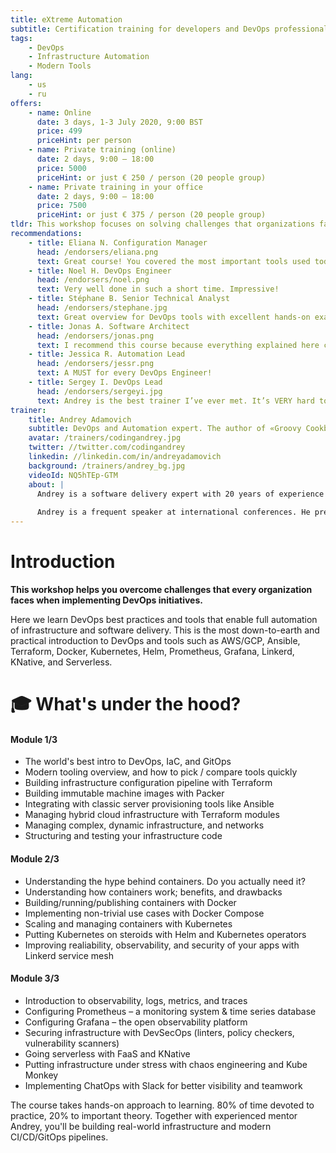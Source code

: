 ```yaml
---
title: eXtreme Automation
subtitle: Certification training for developers and DevOps professionals.
tags: 
    - DevOps
    - Infrastructure Automation
    - Modern Tools
lang:
    - us
    - ru
offers:
    - name: Online
      date: 3 days, 1-3 July 2020, 9:00 BST
      price: 499
      priceHint: per person
    - name: Private training (online)
      date: 2 days, 9:00 – 18:00
      price: 5000
      priceHint: or just € 250 / person (20 people group)      
    - name: Private training in your office
      date: 2 days, 9:00 – 18:00
      price: 7500
      priceHint: or just € 375 / person (20 people group)
tldr: This workshop focuses on solving challenges that organizations face when implementing DevOps initiatives. It introduces principles of DevOps and tools that help reach full automation of infrastructure provisioning and software delivery. Theoretical background as well as practical hands-on examples of tools like AWS/GCP, Ansible, Terraform, Docker, Kubernetes, Helm, Prometheus, Grafana, Linkerd, KNative, Serverless and many others are given during this workshop.
recommendations:
    - title: Eliana N. Configuration Manager
      head: /endorsers/eliana.png
      text: Great course! You covered the most important tools used today for infrastructure automation. I loved the format, keep rocking!
    - title: Noel H. DevOps Engineer 
      head: /endorsers/noel.png
      text: Very well done in such a short time. Impressive!
    - title: Stéphane B. Senior Technical Analyst
      head: /endorsers/stephane.jpg
      text: Great overview for DevOps tools with excellent hands-on examples. I appreciated the interactivity and organisation!
    - title: Jonas A. Software Architect
      head: /endorsers/jonas.png
      text: I recommend this course because everything explained here can be put into practice on a production environment the next day.
    - title: Jessica R. Automation Lead
      head: /endorsers/jessr.png
      text: A MUST for every DevOps Engineer!
    - title: Sergey I. DevOps Lead 
      head: /endorsers/sergeyi.jpg
      text: Andrey is the best trainer I’ve ever met. It’s VERY hard to find a trainer who is expert in the field AND has superb teaching skills. Highly recommended!
trainer:
    title: Andrey Adamovich
    subtitle: DevOps and Automation expert. The author of «Groovy Cookbook»
    avatar: /trainers/codingandrey.jpg
    twitter: //twitter.com/codingandrey
    linkedin: //linkedin.com/in/andreyadamovich
    background: /trainers/andrey_bg.jpg
    videoId: NQ5hTEp-GTM
    about: |
      Andrey is a software delivery expert with 20 years of experience in enterprise software development. He works as a free-lance DevOps consultant for Forture 500 customers, offering his expertise in implementing DevOps initiatives, selecting automation tooling, switching to infrastructure-as-code and immutable infrastructure and constructing software delivery pipelines.
      
      Andrey is a frequent speaker at international conferences. He presented at more than 60 events in 19 countries. He is one of the leaders of LatCraft - Latvian Software Craftsmanship Community as well as co-founder and organizer of DevTernity  conference.
---
```


# Introduction

**This workshop helps you overcome challenges that every organization faces when implementing DevOps initiatives.** 

Here we learn DevOps best practices and tools that enable full automation of infrastructure and software delivery. This is the most down-to-earth and practical introduction to DevOps and tools such as AWS/GCP, Ansible, Terraform, Docker, Kubernetes, Helm, Prometheus, Grafana, Linkerd, KNative, and Serverless.


# 🎓 What's under the hood?

#### Module 1/3

- The world's best intro to DevOps, IaC, and GitOps
- Modern tooling overview, and how to pick / compare tools quickly
- Building infrastructure configuration pipeline with Terraform
- Building immutable machine images with Packer
- Integrating with classic server provisioning tools like Ansible
- Managing hybrid cloud infrastructure with Terraform modules
- Managing complex, dynamic infrastructure, and networks
- Structuring and testing your infrastructure code

#### Module 2/3

- Understanding the hype behind containers. Do you actually need it? 
- Understanding how containers work; benefits, and drawbacks
- Building/running/publishing containers with Docker
- Implementing non-trivial use cases with Docker Compose
- Scaling and managing containers with Kubernetes
- Putting Kubernetes on steroids with Helm and Kubernetes operators
- Improving realiability, observability, and security of your apps with Linkerd service mesh

#### Module 3/3
- Introduction to observability, logs, metrics, and traces
- Configuring Prometheus – a monitoring system & time series database
- Configuring Grafana – the open observability platform
- Securing infrastructure with DevSecOps (linters, policy checkers, vulnerability scanners)
- Going serverless with FaaS and KNative
- Putting infrastructure under stress with chaos engineering and Kube Monkey
- Implementing ChatOps with Slack for better visibility and teamwork

<div class="notification is-info is-light">

The course takes hands-on approach to learning. 80% of time devoted to practice, 20% to important theory. Together with experienced mentor Andrey, you'll be building real-world infrastructure and modern CI/CD/GitOps pipelines.

</div>